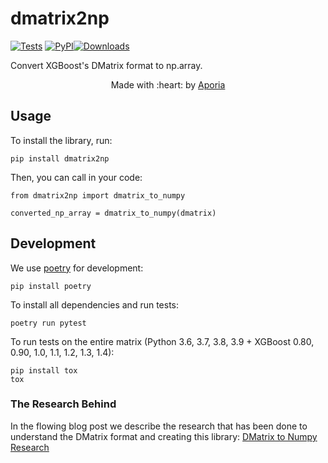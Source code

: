 # dmatrix2np

[![Tests](https://github.com/aporia-ai/dmatrix2np/workflows/Test/badge.svg)](https://github.com/aporia-ai/dmatrix2np/actions?workflow=Test) [![PyPI](https://img.shields.io/pypi/v/dmatrix2np.svg)](https://pypi.org/project/dmatrix2np/)[![Downloads](https://pepy.tech/badge/dmatrix2np)](https://pepy.tech/project/dmatrix2np)

Convert XGBoost's DMatrix format to np.array.

<p align="center">Made with :heart: by <a href="https://aporia.com" target="_blank">Aporia</a></p>

## Usage

To install the library, run:

    pip install dmatrix2np

Then, you can call in your code:

    from dmatrix2np import dmatrix_to_numpy

    converted_np_array = dmatrix_to_numpy(dmatrix)

## Development

We use [poetry](https://python-poetry.org/) for development:

    pip install poetry

To install all dependencies and run tests:

    poetry run pytest
    
To run tests on the entire matrix (Python 3.6, 3.7, 3.8, 3.9 + XGBoost 0.80, 0.90, 1.0, 1.1, 1.2, 1.3, 1.4):
    
    pip install tox
    tox

### The Research Behind

In the flowing blog post we describe the research that has been done to understand the DMatrix format and creating this library:
[DMatrix to Numpy Research](https://www.aporia.com/how-to-convert-dmatrix-to-numpy-format-for-your-machine-learning-model-3/)
